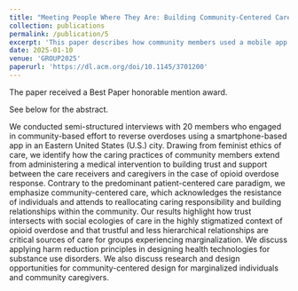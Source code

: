 ```yaml
---
title: "Meeting People Where They Are: Building Community-Centered Care with Smartphone-Facilitated Response to Overdoses"
collection: publications
permalink: /publication/5
excerpt: 'This paper describes how community members used a mobile app to reverse overdoses in a neighborhood impacted by the opioid epidemic. We also offered implications for design for substance use disorders and community-centered care.'
date: 2025-01-10
venue: 'GROUP2025'
paperurl: 'https://dl.acm.org/doi/10.1145/3701200'
---
```


The paper received a Best Paper honorable mention award.

See below for the abstract.

We conducted semi-structured interviews with 20 members who engaged in community-based effort to reverse overdoses using a smartphone-based app in an Eastern United States (U.S.) city. Drawing from feminist ethics of care, we identify how the caring practices of community members extend from administering a medical intervention to building trust and support between the care receivers and caregivers in the case of opioid overdose response. Contrary to the predominant patient-centered care paradigm, we emphasize community-centered care, which acknowledges the resistance of individuals and attends to reallocating caring responsibility and building relationships within the community. Our results highlight how trust intersects with social ecologies of care in the highly stigmatized context of opioid overdose and that trustful and less hierarchical relationships are critical sources of care for groups experiencing marginalization. We discuss applying harm reduction principles in designing health technologies for substance use disorders. We also discuss research and design opportunities for community-centered design for marginalized individuals and community caregivers.
